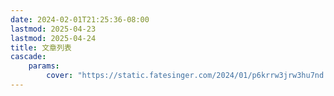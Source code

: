 ```yaml
---
date: 2024-02-01T21:25:36-08:00
lastmod: 2025-04-23
lastmod: 2025-04-24
title: 文章列表
cascade:
    params:
        cover: "https://static.fatesinger.com/2024/01/p6krrw3jrw3hu7nd.jpeg"
---
```

